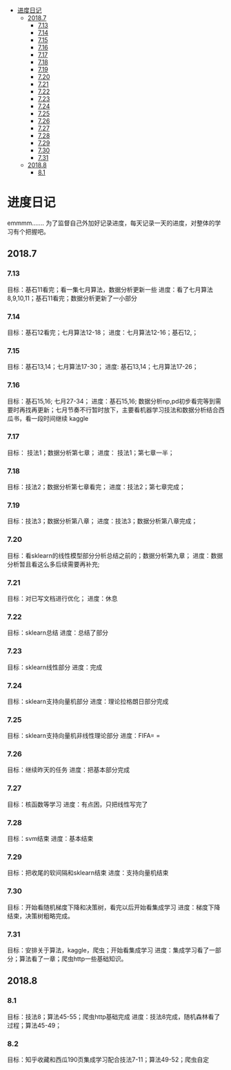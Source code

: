 <!-- TOC -->

- [进度日记](#进度日记)
    - [2018.7](#20187)
        - [7.13](#713)
        - [7.14](#714)
        - [7.15](#715)
        - [7.16](#716)
        - [7.17](#717)
        - [7.18](#718)
        - [7.19](#719)
        - [7.20](#720)
        - [7.21](#721)
        - [7.22](#722)
        - [7.23](#723)
        - [7.24](#724)
        - [7.25](#725)
        - [7.26](#726)
        - [7.27](#727)
        - [7.28](#728)
        - [7.29](#729)
        - [7.30](#730)
        - [7.31](#731)
    - [2018.8](#20188)
        - [8.1](#81)

<!-- /TOC -->

# 进度日记
emmmm.......
为了监督自己外加好记录进度，每天记录一天的进度，对整体的学习有个把握吧。

## 2018.7
### 7.13
目标：基石11看完；看一集七月算法，数据分析更新一些
进度：看了七月算法8,9,10,11；基石11看完；数据分析更新了一小部分

### 7.14
目标：基石12看完；七月算法12-18；
进度：七月算法12-16；基石12,；

### 7.15
目标：基石13,14；七月算法17-30；
进度: 基石13,14；七月算法17-26；

### 7.16
目标：基石15,16; 七月27-34；
进度：基石15,16; 数据分析np,pd初步看完等到需要时再找再更新；七月节奏不行暂时放下，主要看机器学习技法和数据分析结合西瓜书，看一段时间继续 kaggle

### 7.17
目标： 技法1；数据分析第七章；
进度： 技法1；第七章一半；

### 7.18
目标：技法2；数据分析第七章看完；
进度：技法2；第七章完成；

### 7.19
目标：技法3；数据分析第八章；
进度：技法3；数据分析第八章完成；

### 7.20
目标：看sklearn的线性模型部分分析总结之前的；数据分析第九章；
进度：数据分析暂且看这么多后续需要再补充;

### 7.21
目标：对已写文档进行优化；
进度：休息

### 7.22
目标：sklearn总结
进度：总结了部分

### 7.23
目标：sklearn线性部分
进度：完成

### 7.24
目标：sklearn支持向量机部分
进度：理论拉格朗日部分完成

### 7.25
目标：sklearn支持向量机非线性理论部分
进度：FIFA= =

### 7.26
目标：继续昨天的任务
进度：把基本部分完成

### 7.27
目标：核函数等学习
进度：有点困，只把线性写完了

### 7.28
目标：svm结束
进度：基本结束

### 7.29
目标：把收尾的软间隔和sklearn结束
进度：支持向量机结束

### 7.30
目标：开始看随机梯度下降和决策树，看完以后开始看集成学习
进度：梯度下降结束，决策树粗略完成。

### 7.31
目标：安排关于算法，kaggle，爬虫；开始看集成学习
进度：集成学习看了一部分；算法看了一章；爬虫http一些基础知识。

## 2018.8
### 8.1
目标：技法8；算法45-55；爬虫http基础完成
进度：技法8完成，随机森林看了过程；算法45-49；

### 8.2
目标：知乎收藏和西瓜190页集成学习配合技法7-11；算法49-52；爬虫自定